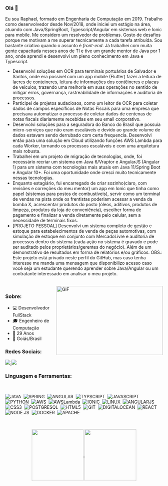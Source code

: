 ### Olá 👋

Eu sou Raphael, formado em Engenharia de Computação em 2019. Trabalho como desenvolvedor desde Nov/2018, onde iniciei um estágio na área, atuando com Java/SpringBoot, Typescript/Angular em sistemas web e Ionic para mobile. Me considero um resolvedor de problemas. Gosto de desafios porque me motivam a me superar tecnicamente a cada tarefa atribuída. Sou bastante criativo quando o assunto é <em>front-end</em>. Já trabalhei com muita gente capacitada nesses anos de TI e tive um grande mentor de Java por 1 ano, onde aprendi e desenvolvi um pleno conhecimento em Java e Typescript.

- Desenvolvi soluções em OCR para terminais portuários de Salvador e Santos, onde era possível com um app mobile (Flutter) fazer a leitura de lacres de conteineres, leitura de informações dos contêineres e placas de veículos, trazendo uma melhoria em suas operações no sentido de mitigar erros, governança, rastreabilidade de informações e auditoria de processos.
- Participei de projetos audaciosos, como um leitor de OCR para coletar dados de campos específicos de Notas Fiscais para uma empresa que precisava automatizar o processo de coletar dados de centenas de notas fiscais diariamente recebidas em seu email corporativo.
- Desenvolvi soluções para a seguradora do Banco do Brasil que possuía micro-serviços que não eram escaláveis e devido ao grande volume de dados estavam sendo derrubado com certa frequencia. Desenvolvi então para uma solução em Cloud utilizando funções AWS Lambda para cada Worker, tornando os processos escaláveis e com uma arquitetura mais robusta.
- Trabalhei em um projeto de migração de tecnologias, onde, foi necessário recriar um sistema em Java 6/Vraptor e AngularJS (Angular 1) para um sistema com tecnologias mais atuais em Java 11/Spring Boot e Angular 10+. Foi uma oportunidade onde cresci muito tecnicamente nessas tecnologias.
- Enquanto estagiário, fui encarregado de criar sozinho(claro, com revisões e correções do meu mentor) um app em Ionic que tinha como papel (sistemas para postos de combustíveis), servir como um terminal de vendas na pista onde os frentistas poderiam acessar a venda da bomba X, acrescentar produtos do posto (óleos, aditivos, produtos de limpeza, produtos da loja de conveniência), escolher forma de pagamento e finalizar a venda diretamente pelo celular, sem a necessidade de terminais fixos.
- [PROJETO PESSOAL] Desenvolvi um sistema completo de gestão e estoque para estabelecimentos de venda de peças automotivas, com simulação de estoque em conjunto com MercadoLivre e auditoria de processos dentro do sistema (cada ação no sistema é gravado e pode ser auditado pelos proprietários/gerentes do negócio). Além de um demonstrativo de resultados em forma de relatórios e/ou gráficos. OBS.: Este projeto está privado neste perfil do GitHub, mas caso tenha interesse me manda uma mensagem que disponibilizo acesso caso você seja um estudante querendo aprender sobre Java/Angular ou um contratante interessado em analisar o meu projeto.

</br>

<img align="right" alt="GIF" src="img/meme.gif" width="340" height="220"/>

### Sobre:
- 💻 Desenvolvedor FullStack
- 🎓 Engenheiro de Computação
- 🎉 29 Anos
- 📌 Goiás/Brasil

### Redes Sociais:

  <a href="https://www.linkedin.com/in/raphaelnrod" alt="Linkedin">
    <img src="https://img.shields.io/badge/LinkedIn-0077B5?style=for-the-badge&logo=linkedin&logoColor=white" />
  </a>
  
  <a href="https://www.instagram.com/jornada.dev/" alt="Instagram">
    <img src="https://img.shields.io/badge/Instagram-E4405F?style=for-the-badge&logo=instagram&logoColor=white"/>
  </a>

</br>

### Linguagem e Ferramentas:

</br>

![JAVA](https://img.shields.io/badge/Java-ED8B00?style=for-the-badge&logo=java8&logoColor=white)&nbsp;
![SPRING](https://img.shields.io/badge/Spring-6DB33F?style=for-the-badge&logo=spring&logoColor=white)&nbsp;
![ANGULAR](https://img.shields.io/badge/Angular-DD0031?style=for-the-badge&logo=angular&logoColor=white)&nbsp;
![TYPSCRIPT](https://img.shields.io/badge/TypeScript-007ACC?style=for-the-badge&logo=typescript&logoColor=white)&nbsp;
![JAVASCRIPT](https://img.shields.io/badge/JavaScript-F7DF1E?style=for-the-badge&logo=javascript&logoColor=black)&nbsp;
![PYTHON](https://img.shields.io/badge/Python-070a61?style=for-the-badge&logo=python&logoColor=white)&nbsp;
![AWS](https://img.shields.io/badge/AWS-c46f0e?style=for-the-badge&logo=amazon&logoColor=white)&nbsp;
![AWSLambda](https://img.shields.io/badge/AWS%20Lambda-de3c10?style=for-the-badge&logo=awslambda&logoColor=white)&nbsp;
![IONIC](https://img.shields.io/badge/Ionic-3880FF?style=for-the-badge&logo=ionic&logoColor=white)&nbsp;
![LINUX](https://img.shields.io/badge/Linux-E34F26?style=for-the-badge&logo=linux&logoColor=black)&nbsp;
![ANGULARJS](https://img.shields.io/badge/AngularJS-E23237?style=for-the-badge&logo=angularjs&logoColor=white)&nbsp;
![CSS3](https://img.shields.io/badge/CSS3-1572B6?style=for-the-badge&logo=css3&logoColor=white)&nbsp;
![POSTGRESQL](https://img.shields.io/badge/PostgreSQL-316192?style=for-the-badge&logo=postgresql&logoColor=white)&nbsp;
![HTML5](https://img.shields.io/badge/HTML5-E34F26?style=for-the-badge&logo=html5&logoColor=white)&nbsp;
![GIT](https://img.shields.io/badge/Git-F05032?style=for-the-badge&logo=git&logoColor=white)&nbsp; 
![DIGITALOCEAN](https://img.shields.io/badge/DigitalOcean-0080FF?style=for-the-badge&logo=digitalocean&logoColor=white)&nbsp; 
![REACT](https://img.shields.io/badge/React-20232A?style=for-the-badge&logo=react&logoColor=61DAFB)&nbsp; 
![NODE.JS](https://img.shields.io/badge/Node.js-43853D?style=for-the-badge&logo=node.js&logoColor=white)&nbsp;
![DOCKER](https://img.shields.io/badge/Docker-2496ED?style=for-the-badge&logo=docker&logoColor=white)&nbsp;
![APACHE](https://img.shields.io/badge/Apache-CA2136?style=for-the-badge&logo=apache&logoColor=white)&nbsp;



</br>


<p align="center">
   <a href="https://github.com/raphaelnrod?tab=repositories">
    <img
      align="center"
      height="165"
      src="https://github-readme-stats-sigma-five.vercel.app/api/top-langs/?username=raphaelnrod&langs_count=8&layout=compact&theme=dracula"
    />
  </a>
  
  <a href="https://github.com/raphaelnrod?tab=repositories">
    <img
      align="center"
      height="165"
      src="https://github-readme-stats-sigma-five.vercel.app/api?username=raphaelnrod&count_private=true&show_icons=true&custom_title=Github%20Status&hide=issues&theme=dracula"
    />
  </a>




</p>
